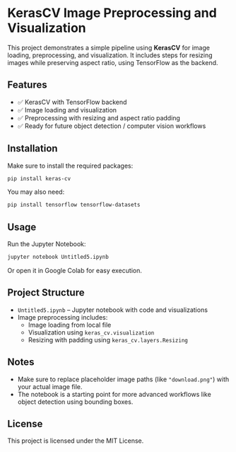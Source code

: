 


# KerasCV Image Preprocessing and Visualization

This project demonstrates a simple pipeline using **KerasCV** for image loading, preprocessing, and visualization. It includes steps for resizing images while preserving aspect ratio, using TensorFlow as the backend.

## Features

- ✅ KerasCV with TensorFlow backend  
- ✅ Image loading and visualization  
- ✅ Preprocessing with resizing and aspect ratio padding  
- ✅ Ready for future object detection / computer vision workflows  

## Installation

Make sure to install the required packages:

```bash
pip install keras-cv
```

You may also need:

```bash
pip install tensorflow tensorflow-datasets
```

## Usage

Run the Jupyter Notebook:

```bash
jupyter notebook Untitled5.ipynb
```

Or open it in Google Colab for easy execution.

## Project Structure

- `Untitled5.ipynb` – Jupyter notebook with code and visualizations
- Image preprocessing includes:
  - Image loading from local file
  - Visualization using `keras_cv.visualization`
  - Resizing with padding using `keras_cv.layers.Resizing`

## Notes

- Make sure to replace placeholder image paths (like `"download.png"`) with your actual image file.
- The notebook is a starting point for more advanced workflows like object detection using bounding boxes.

## License

This project is licensed under the MIT License.
```


